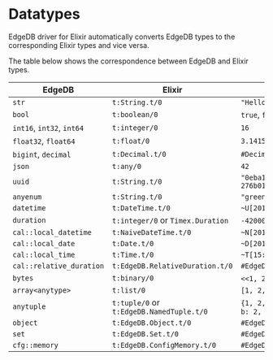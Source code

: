 
# Datatypes
EdgeDB driver for Elixir automatically converts EdgeDB types to the corresponding Elixir types and vice versa.

The table below shows the correspondence between EdgeDB and Elixir types.

| EdgeDB                    | Elixir                                   | Example                                              |
| ------------------------- | ---------------------------------------- | ---------------------------------------------------- |
| `str`                     | `t:String.t/0`                           | `"Hello EdgeDB!"`                                    |
| `bool`                    | `t:boolean/0`                            | `true`, `false`                                      |
| `int16`, `int32`, `int64` | `t:integer/0`                            | `16`                                                 |
| `float32`, `float64`      | `t:float/0`                              | `3.1415`                                             |
| `bigint`, `decimal`       | `t:Decimal.t/0`                          | `#Decimal<1.23>`                                     |
| `json`                    | `t:any/0`                                | `42`                                                 |
| `uuid`                    | `t:String.t/0`                           | `"0eba1636-846e-11ec-845e-276b0105b857"`             |
| `anyenum`                 | `t:String.t/0`                           | `"green"`                                            |
| `datetime`                | `t:DateTime.t/0`                         | `~U[2018-05-07 15:01:22Z]`                           |
| `duration`                | `t:integer/0` or `Timex.Duration`        | `-420000000`, `#<Duration(PT7M)>`                    |
| `cal::local_datetime`     | `t:NaiveDateTime.t/0`                    | `~N[2018-05-07 15:01:22]`                            |
| `cal::local_date`         | `t:Date.t/0`                             | `~D[2018-05-07]`                                     |
| `cal::local_time`         | `t:Time.t/0`                             | `~T[15:01:22]`                                       |
| `cal::relative_duration`  | `t:EdgeDB.RelativeDuration.t/0`          | `#EdgeDB.RelativeDuration<"PT45.6S">`                |
| `bytes`                   | `t:binary/0`                             | `<<1, 2, 3>>`, `"some bytes"`                        |
| `array<anytype>`          | `t:list/0`                               | `[1, 2, 3]`                                          |
| `anytuple`                | `t:tuple/0` or `t:EdgeDB.NamedTuple.t/0` | `{1, 2, 3}`, `#EdgeDB.NamedTuple<a: 1, b: 2, c: 3>}` |
| `object`                  | `t:EdgeDB.Object.t/0`                    | `#EdgeDB.Object<name := "username">}`                |
| `set`                     | `t:EdgeDB.Set.t/0`                       | `#EdgeDB.Set<{1, 2, 3}>}`                            |
| `cfg::memory`             | `t:EdgeDB.ConfigMemory.t/0`              | `#EdgeDB.ConfigMemory<"5KiB">`                       |
